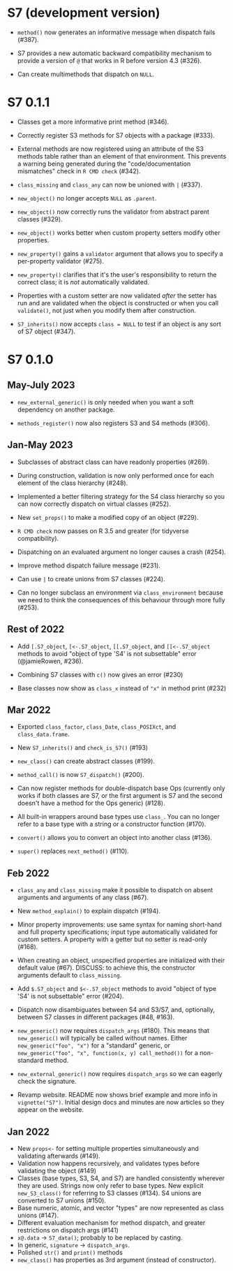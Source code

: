# S7 (development version)

* `method()` now generates an informative message when dispatch fails (#387).

* S7 provides a new automatic backward compatibility mechanism to provide
  a version of `@` that works in R before version 4.3 (#326).

* Can create multimethods that dispatch on `NULL`.

# S7 0.1.1

* Classes get a more informative print method (#346).

* Correctly register S3 methods for S7 objects with a package (#333).

* External methods are now registered using an attribute of the S3 methods 
  table rather than an element of that environment. This prevents a warning
  being generated during the "code/documentation mismatches" check in
  `R CMD check` (#342).

* `class_missing` and `class_any` can now be unioned with `|` (#337).

* `new_object()` no longer accepts `NULL` as `.parent`.

* `new_object()` now correctly runs the validator from abstract parent classes
  (#329).

* `new_object()` works better when custom property setters modify other 
  properties.

* `new_property()` gains a `validator` argument that allows you to specify
  a per-property validator (#275).

* `new_property()` clarifies that it's the user's responsibility to return
  the correct class; it is _not_ automatically validated.

* Properties with a custom setter are now validated _after_ the setter has
  run and are validated when the object is constructed or when you call 
  `validate()`, not just when you modify them after construction.

* `S7_inherits()` now accepts `class = NULL` to test if an object is any
  sort of S7 object (#347).

# S7 0.1.0

## May-July 2023

* `new_external_generic()` is only needed when you want a soft dependency
  on another package.

* `methods_register()` now also registers S3 and S4 methods (#306).

## Jan-May 2023

* Subclasses of abstract class can have readonly properties (#269).

* During construction, validation is now only performed once for each 
  element of the class hierarchy (#248).

* Implemented a better filtering strategy for the S4 class hierarchy so
  you can now correctly dispatch on virtual classes (#252).

* New `set_props()` to make a modified copy of an object (#229).

* `R CMD check` now passes on R 3.5 and greater (for tidyverse 
  compatibility).

* Dispatching on an evaluated argument no longer causes a crash (#254).

* Improve method dispatch failure message (#231).

* Can use `|` to create unions from S7 classes (#224).

* Can no longer subclass an environment via `class_environment` because we
  need to think the consequences of this behaviour through more fully (#253).

## Rest of 2022

* Add `[.S7_object`, `[<-.S7_object`, `[[.S7_object`, and `[[<-.S7_object`
  methods to avoid "object of type 'S4' is not subsettable" error
  (@jamieRowen, #236).

* Combining S7 classes with `c()` now gives an error (#230)

* Base classes now show as `class_x` instead of `"x"` in method print (#232)

## Mar 2022

* Exported `class_factor`, `class_Date`, `class_POSIXct`, and
  `class_data.frame`.

* New `S7_inherits()` and `check_is_S7()` (#193)

* `new_class()` can create abstract classes (#199).

* `method_call()` is now `S7_dispatch()` (#200).

* Can now register methods for double-dispatch base Ops (currently only
  works if both classes are S7, or the first argument is S7 and the second
  doesn't have a method for the Ops generic) (#128).

* All built-in wrappers around base types use `class_`. You can no longer
  refer to a base type with a string or a constructor function (#170).

* `convert()` allows you to convert an object into another class (#136).

* `super()` replaces `next_method()` (#110).

## Feb 2022

* `class_any` and `class_missing` make it possible to dispatch on absent
  arguments and arguments of any class (#67).

* New `method_explain()` to explain dispatch (#194).

* Minor property improvements: use same syntax for naming short-hand and
  full property specifications; input type automatically validated for
  custom setters. A property with a getter but no setter is read-only (#168).

* When creating an object, unspecified properties are initialized with their
  default value (#67). DISCUSS: to achieve this, the constructor arguments
  default to `class_missing`.

* Add `$.S7_object` and `$<-.S7_object` methods to avoid "object of type 'S4'
  is not subsettable" error (#204).

* Dispatch now disambiguates between S4 and S3/S7, and, optionally, between
  S7 classes in different packages (#48, #163).

* `new_generic()` now requires `dispatch_args` (#180). This means that
  `new_generic()` will typically be called without names. Either
  `new_generic("foo", "x")` for a "standard" generic, or
  `new_generic("foo", "x", function(x, y) call_method())` for
  a non-standard method.

* `new_external_generic()` now requires `dispatch_args` so we can eagerly
  check the signature.

* Revamp website. README now shows brief example and more info in
  `vignette("S7")`. Initial design docs and minutes are now articles so
  they appear on the website.

## Jan 2022

* New `props<-` for setting multiple properties simultaneously and validating
  afterwards (#149).
* Validation now happens recursively, and validates types before validating
  the object (#149)
* Classes (base types, S3, S4, and S7) are handled consistently wherever they
  are used. Strings now only refer to base types. New explicit `new_S3_class()` for
  referring to S3 classes (#134). S4 unions are converted to S7 unions (#150).
* Base numeric, atomic, and vector "types" are now represented as class unions
  (#147).
* Different evaluation mechanism for method dispatch, and greater restrictions
  on dispatch args (#141)
* `x@.data` -> `S7_data()`; probably to be replaced by casting.
* In generic, `signature` -> `dispatch_args`.
* Polished `str()` and `print()` methods
* `new_class()` has properties as 3rd argument (instead of constructor).
